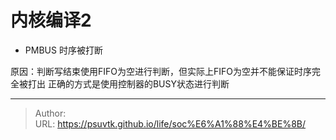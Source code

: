 # 内核编译2


- PMBUS 时序被打断


原因：判断写结束使用FIFO为空进行判断，但实际上FIFO为空并不能保证时序完全被打出
正确的方式是使用控制器的BUSY状态进行判断

---

> Author:   
> URL: https://psuvtk.github.io/life/soc%E6%A1%88%E4%BE%8B/  


